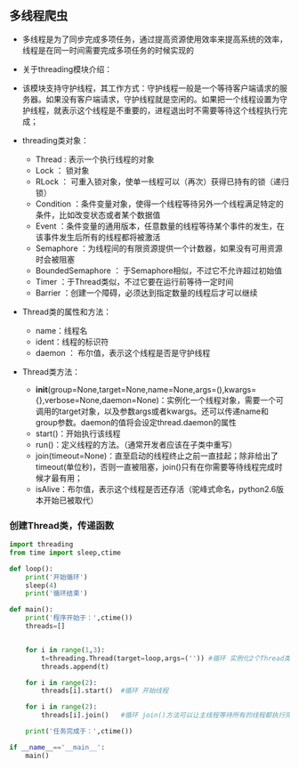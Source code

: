 ## 多线程爬虫

 - 多线程是为了同步完成多项任务，通过提高资源使用效率来提高系统的效率，线程是在同一时间需要完成多项任务的时候实现的
 - 关于threading模块介绍：
  - 该模块支持守护线程，其工作方式：守护线程一般是一个等待客户端请求的服务器。如果没有客户端请求，守护线程就是空闲的。如果把一个线程设置为守护线程，就表示这个线程是不重要的，进程退出时不需要等待这个线程执行完成；
  - threading类对象：
    - Thread : 表示一个执行线程的对象
    - Lock ： 锁对象
    - RLock ： 可重入锁对象，使单一线程可以（再次）获得已持有的锁（递归锁）
    - Condition ：条件变量对象，使得一个线程等待另外一个线程满足特定的条件，比如改变状态或者某个数据值
    - Event ：条件变量的通用版本，任意数量的线程等待某个事件的发生，在该事件发生后所有的线程都将被激活
    - Semaphore ：为线程间的有限资源提供一个计数器，如果没有可用资源时会被阻塞
    - BoundedSemaphore ： 于Semaphore相似，不过它不允许超过初始值
    - Timer ：于Thread类似，不过它要在运行前等待一定时间
    - Barrier ：创建一个障碍，必须达到指定数量的线程后才可以继续


  - Thread类的属性和方法：
    - name：线程名
    - ident：线程的标识符
    - daemon ： 布尔值，表示这个线程是否是守护线程
  - Thread类方法：
    - __init__(group=None,target=None,name=None,args=(),kwargs={},verbose=None,daemon=None)：实例化一个线程对象，需要一个可调用的target对象，以及参数args或者kwargs。还可以传递name和group参数。daemon的值将会设定thread.daemon的属性
    - start()：开始执行该线程
    - run()：定义线程的方法。（通常开发者应该在子类中重写）
    - join(timeout=None)：直至启动的线程终止之前一直挂起；除非给出了timeout(单位秒)，否则一直被阻塞，join()只有在你需要等待线程完成时候才最有用；
    - isAlive：布尔值，表示这个线程是否还存活（驼峰式命名，python2.6版本开始已被取代）

  ### 创建Thread类，传递函数
  ```python
  import threading
  from time import sleep,ctime

  def loop():
      print('开始循环')
      sleep(4)
      print('循环结束')

  def main():
      print('程序开始于：',ctime())
      threads=[]


      for i in range(1,3):
          t=threading.Thread(target=loop,args=('')) #循环 实例化2个Thread类，传递函数及其参数，并将线程对象放入一个列表中
          threads.append(t)

      for i in range(2):
          threads[i].start()  #循环 开始线程

      for i in range(2):
          threads[i].join()   #循环 join()方法可以让主线程等待所有的线程都执行完毕。

      print('任务完成于：',ctime())

  if __name__=='__main__':
      main()
```
